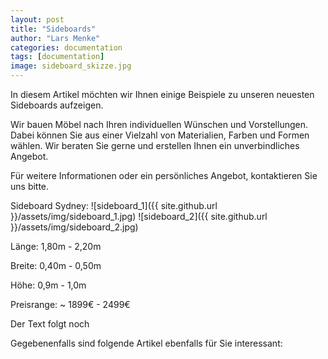 ```yaml
---
layout: post
title: "Sideboards"
author: "Lars Menke"
categories: documentation
tags: [documentation]
image: sideboard_skizze.jpg
---
```


In diesem Artikel möchten wir Ihnen einige Beispiele zu unseren neuesten Sideboards aufzeigen.

Wir bauen Möbel nach Ihren individuellen Wünschen und Vorstellungen.
Dabei können Sie aus einer Vielzahl von Materialien, Farben und Formen wählen.
Wir beraten Sie gerne und erstellen Ihnen ein unverbindliches Angebot.

Für weitere Informationen oder ein persönliches Angebot, kontaktieren Sie uns bitte.


Sideboard Sydney:
![sideboard_1]({{ site.github.url }}/assets/img/sideboard_1.jpg)
![sideboard_2]({{ site.github.url }}/assets/img/sideboard_2.jpg)

Länge:  1,80m  - 2,20m

Breite: 0,40m  - 0,50m

Höhe:   0,9m   - 1,0m

Preisrange: ~ 1899€ - 2499€


Der Text folgt noch




Gegebenenfalls sind folgende Artikel ebenfalls für Sie interessant:

